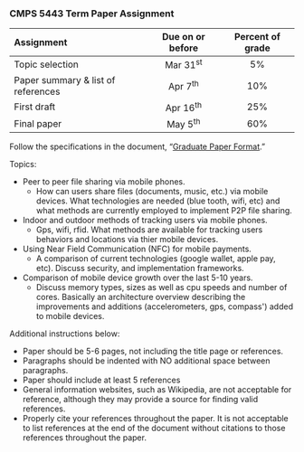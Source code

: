 ### CMPS 5443 Term Paper Assignment

| Assignment                        | Due on or before  	| Percent of grade |
|:--------------------------------- |:-------------------:|:----------------:|
| Topic selection	                  | Mar 31<sup>st</sup>	|       5%         |
| Paper summary & list of references| Apr 7<sup>th</sup> |	     10%         |
| First draft	                      | Apr 16<sup>th</sup>	|      25%         |
| Final paper                       |	May 5<sup>th</sup>  |      60%         |

Follow the specifications in the document, “[Graduate Paper Format](http://cs.mwsu.edu/documents/GraduatePaperFormat.pdf).”  

Topics:

- Peer to peer file sharing via mobile phones. 
    - How can users share files (documents, music, etc.) via mobile devices. What technologies are needed (blue tooth, wifi, etc) and what methods are currently employed to implement P2P file sharing.
- Indoor and outdoor methods of tracking users via mobile phones.
    - Gps, wifi, rfid. What methods are available for tracking users behaviors and locations via thier mobile devices.
- Using Near Field Communication (NFC) for mobile payments. 
    - A comparison of current technologies (google wallet, apple pay, etc). Discuss security, and implementation frameworks.
- Comparison of mobile device growth over the last 5-10 years. 
    - Discuss memory types, sizes as well as cpu speeds and number of cores. Basically an architecture overview describing the improvements and additions (accelerometers, gps, compass') added to mobile devices.

Additional instructions below:
- Paper should be 5-6 pages, not including the title page or references.
- Paragraphs should be indented with NO additional space between paragraphs.
- Paper should include at least 5 references
- General information websites, such as Wikipedia, are not acceptable for reference, although they may provide a source for finding valid references.
- Properly cite your references throughout the paper.  It is not acceptable to list references at the end of the document without citations to those references throughout the paper.

